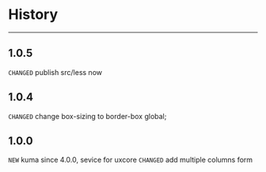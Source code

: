 # History

---

## 1.0.5
`CHANGED` publish src/less now

## 1.0.4
`CHANGED` change box-sizing to border-box global;

## 1.0.0

`NEW` kuma since 4.0.0, sevice for uxcore
`CHANGED` add multiple columns form
